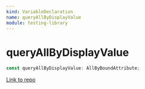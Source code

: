 ```yaml
---
kind: VariableDeclaration
name: queryAllByDisplayValue
module: testing-library
---
```


# queryAllByDisplayValue

```ts
const queryAllByDisplayValue: AllByBoundAttribute;
```

[Link to repo](https://github.com/testing-library/angular-testing-library/blob/master/node_modules/@testing-library/dom/types/queries.d.ts#L125-L125)
